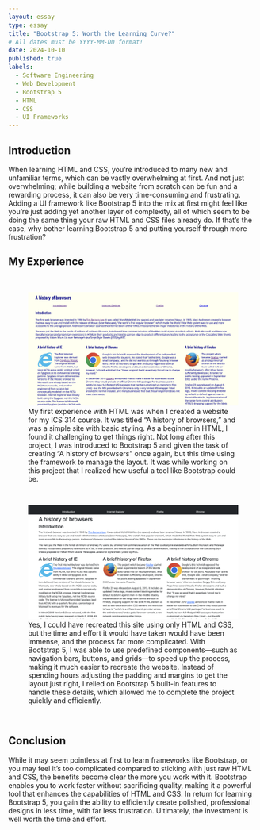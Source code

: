 ```yaml
---
layout: essay
type: essay
title: "Bootstrap 5: Worth the Learning Curve?"
# All dates must be YYYY-MM-DD format!
date: 2024-10-10
published: true
labels:
  - Software Engineering
  - Web Development
  - Bootstrap 5
  - HTML
  - CSS
  - UI Frameworks
---
```


## Introduction
When learning HTML and CSS, you’re introduced to many new and unfamiliar terms, which can be vastly overwhelming at first. And not just overwhelming; while building a website from scratch can be fun and a rewarding process, it can also be very time-consuming and frustrating. Adding a UI framework like Bootstrap 5 into the mix at first might feel like you’re just adding yet another layer of complexity, all of which seem to be doing the same thing your raw HTML and CSS files already do. If that’s the case, why bother learning Bootstrap 5 and putting yourself through more frustration?

## My Experience
<p>&nbsp;</p>
<figure>
    <img width="800px" src="../img/essays/browser.png">
    <figcaption>My first experience with HTML was when I created a website for my ICS 314 course. It was titled “A history of browsers,” and was a simple site with basic styling. As a beginner in HTML, I found it challenging to get things right. Not long after this project, I was introduced to Bootstrap 5 and given the task of creating “A history of browsers” once again, but this time using the framework to manage the layout. It was while working on this project that I realized how useful a tool like Bootstrap could be.
    </figcaption>
</figure>
<p>&nbsp;</p>

<figure>
    <img width="800px" src="../img/essays/browser-bootstrap.png">
    <figcaption>Yes, I could have recreated this site using only HTML and CSS, but the time and effort it would have taken would have been immense, and the process far more complicated. With Bootstrap 5, I was able to use predefined components—such as navigation bars, buttons, and grids—to speed up the process, making it much easier to recreate the website. Instead of spending hours adjusting the padding and margins to get the layout just right, I relied on Bootstrap 5 built-in features to handle these details, which allowed me to complete the project quickly and efficiently.
    </figcaption>
</figure>
<p>&nbsp;</p>

## Conclusion
While it may seem pointless at first to learn frameworks like Bootstrap, or you may feel it’s too complicated compared to sticking with just raw HTML and CSS, the benefits become clear the more you work with it. Bootstrap enables you to work faster without sacrificing quality, making it a powerful tool that enhances the capabilities of HTML and CSS. In return for learning Bootstrap 5, you gain the ability to efficiently create polished, professional designs in less time, with far less frustration. Ultimately, the investment is well worth the time and effort.
